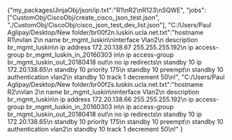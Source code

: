 {"my_packages/JinjaObj/json/ip.txt":"R1\nR2\nR123\nSQWE", "jobs":["CustomObj/CiscoObj/create_cisco_json_test.json", "./CustomObj/CiscoObj/cisco_json_test_dev_list.json"],
"C:/Users/Paul Aglipay/Desktop/New folder/br00f2n.luskin.ucla.net.txt":"hostname R1\nvlan 2\n name br_mgmt_luskin\ninterface Vlan2\n description br_mgmt_luskin\n ip address 172.20.138.67 255.255.255.192\n ip access-group br_mgmt_luskin_in_20160303 in\n ip access-group br_mgmt_luskin_out_20180418 out\n no ip redirects\n standby 10 ip 172.20.138.65\n standby 10 priority 175\n standby 10 preempt\n standby 10 authentication vlan2\n standby 10 track 1 decrement 50\n!",
"C:/Users/Paul Aglipay/Desktop/New folder/br00f2s.luskin.ucla.net.txt":"hostname R2\nvlan 2\n name br_mgmt_luskin\ninterface Vlan2\n description br_mgmt_luskin\n ip address 172.20.138.66 255.255.255.192\n ip access-group br_mgmt_luskin_in_20160303 in\n ip access-group br_mgmt_luskin_out_20180418 out\n no ip redirects\n standby 10 ip 172.20.138.65\n standby 10 priority 175\n standby 10 preempt\n standby 10 authentication vlan2\n standby 10 track 1 decrement 50\n!"
}